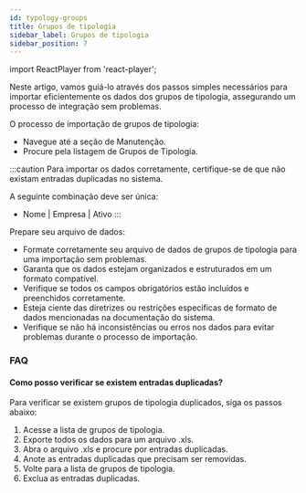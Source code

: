 ```yaml
---
id: typology-groups
title: Grupos de tipologia
sidebar_label: Grupos de tipologia
sidebar_position: 7
---
```


import ReactPlayer from 'react-player';

Neste artigo, vamos guiá-lo através dos passos simples necessários para importar eficientemente os dados dos grupos de tipologia, assegurando um processo de integração sem problemas.

O processo de importação de grupos de tipologia:

- Navegue até a seção de Manutenção.
- Procure pela listagem de Grupos de Tipologia.

<ReactPlayer controls muted url='/video/import-typology-group.mov' />

:::caution
Para importar os dados corretamente, certifique-se de que não existam entradas duplicadas no sistema.

A seguinte combinação deve ser única:

- Nome | Empresa | Ativo
  :::

Prepare seu arquivo de dados:

- Formate corretamente seu arquivo de dados de grupos de tipologia para uma importação sem problemas.
- Garanta que os dados estejam organizados e estruturados em um formato compatível.
- Verifique se todos os campos obrigatórios estão incluídos e preenchidos corretamente.
- Esteja ciente das diretrizes ou restrições específicas de formato de dados mencionadas na documentação do sistema.
- Verifique se não há inconsistências ou erros nos dados para evitar problemas durante o processo de importação.

### FAQ

#### Como posso verificar se existem entradas duplicadas?

Para verificar se existem grupos de tipologia duplicados, siga os passos abaixo:

1. Acesse a lista de grupos de tipologia.
2. Exporte todos os dados para um arquivo .xls.
3. Abra o arquivo .xls e procure por entradas duplicadas.
4. Anote as entradas duplicadas que precisam ser removidas.
5. Volte para a lista de grupos de tipologia.
6. Exclua as entradas duplicadas.
